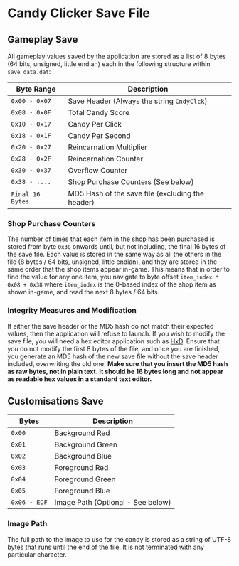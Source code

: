 # Candy Clicker Save File

## Gameplay Save

All gameplay values saved by the application are stored as a list of 8 bytes (64 bits, unsigned, little endian) each in the following structure within `save_data.dat`:

| Byte Range      | Description                                      |
|-----------------|--------------------------------------------------|
|`0x00 - 0x07`    | Save Header (Always the string `CndyClck`)       |
|`0x08 - 0x0F`    | Total Candy Score                                |
|`0x10 - 0x17`    | Candy Per Click                                  |
|`0x18 - 0x1F`    | Candy Per Second                                 |
|`0x20 - 0x27`    | Reincarnation Multiplier                         |
|`0x28 - 0x2F`    | Reincarnation Counter                            |
|`0x30 - 0x37`    | Overflow Counter                                 |
|`0x38 - ....`    | Shop Purchase Counters (See below)               |
|`Final 16 Bytes` | MD5 Hash of the save file (excluding the header) |

### Shop Purchase Counters

The number of times that each item in the shop has been purchased is stored from byte `0x38` onwards until, but not including, the final 16 bytes of the save file. Each value is stored in the same way as all the others in the file (8 bytes / 64 bits, unsigned, little endian), and they are stored in the same order that the shop items appear in-game. This means that in order to find the value for any one item, you navigate to byte offset `item_index * 0x08 + 0x38` where `item_index` is the 0-based index of the shop item as shown in-game, and read the next 8 bytes / 64 bits.

### Integrity Measures and Modification

If either the save header or the MD5 hash do not match their expected values, then the application will refuse to launch. If you wish to modify the save file, you will need a hex editor application such as [HxD](https://mh-nexus.de/en/hxd/). Ensure that you do not modify the first 8 bytes of the file, and once you are finished, you generate an MD5 hash of the new save file without the save header included, overwriting the old one. **Make sure that you insert the MD5 hash as raw bytes, not in plain text. It should be 16 bytes long and not appear as readable hex values in a standard text editor.**

## Customisations Save

| Bytes       | Description                       |
|-------------|-----------------------------------|
|`0x00`       | Background Red                    |
|`0x01`       | Background Green                  |
|`0x02`       | Background Blue                   |
|`0x03`       | Foreground Red                    |
|`0x04`       | Foreground Green                  |
|`0x05`       | Foreground Blue                   |
|`0x06 - EOF` | Image Path (Optional - See below) |

### Image Path

The full path to the image to use for the candy is stored as a string of UTF-8 bytes that runs until the end of the file. It is not terminated with any particular character.
